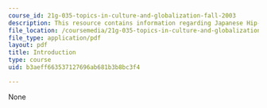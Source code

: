 ```yaml
---
course_id: 21g-035-topics-in-culture-and-globalization-fall-2003
description: This resource contains information regarding Japanese Hip-Hop.
file_location: /coursemedia/21g-035-topics-in-culture-and-globalization-fall-2003/b3aeff663537127696ab681b3b8bc3f4_MIT21G_035F03_condry_jhh2.pdf
file_type: application/pdf
layout: pdf
title: Introduction
type: course
uid: b3aeff663537127696ab681b3b8bc3f4

---
```

None